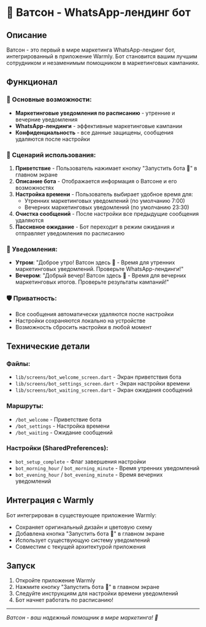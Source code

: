 # 🤖 Ватсон - WhatsApp-лендинг бот

## Описание
Ватсон - это первый в мире маркетинга WhatsApp-лендинг бот, интегрированный в приложение Warmly. Бот становится вашим лучшим сотрудником и незаменимым помощником в маркетинговых кампаниях.

## Функционал

### 🎯 Основные возможности:
- **Маркетинговые уведомления по расписанию** - утренние и вечерние уведомления
- **WhatsApp-лендинги** - эффективные маркетинговые кампании
- **Конфиденциальность** - все данные защищены, сообщения удаляются после настройки

### 📱 Сценарий использования:

1. **Приветствие** - Пользователь нажимает кнопку "Запустить бота 🤖" в главном экране
2. **Описание бота** - Отображается информация о Ватсоне и его возможностях
3. **Настройка времени** - Пользователь выбирает удобное время для:
   - Утренних маркетинговых уведомлений (по умолчанию 7:00)
   - Вечерних маркетинговых уведомлений (по умолчанию 23:30)
4. **Очистка сообщений** - После настройки все предыдущие сообщения удаляются
5. **Пассивное ожидание** - Бот переходит в режим ожидания и отправляет уведомления по расписанию

### 🔔 Уведомления:
- **Утром**: "Доброе утро! Ватсон здесь 🤖 - Время для утренних маркетинговых уведомлений. Проверьте WhatsApp-лендинги!"
- **Вечером**: "Добрый вечер! Ватсон здесь 🤖 - Время для вечерних маркетинговых итогов. Проверьте результаты кампаний!"

### 🛡️ Приватность:
- Все сообщения автоматически удаляются после настройки
- Настройки сохраняются локально на устройстве
- Возможность сбросить настройки в любой момент

## Технические детали

### Файлы:
- `lib/screens/bot_welcome_screen.dart` - Экран приветствия бота
- `lib/screens/bot_settings_screen.dart` - Экран настройки времени
- `lib/screens/bot_waiting_screen.dart` - Экран ожидания сообщений

### Маршруты:
- `/bot_welcome` - Приветствие бота
- `/bot_settings` - Настройка времени
- `/bot_waiting` - Ожидание сообщений

### Настройки (SharedPreferences):
- `bot_setup_complete` - Флаг завершения настройки
- `bot_morning_hour` / `bot_morning_minute` - Время утренних уведомлений
- `bot_evening_hour` / `bot_evening_minute` - Время вечерних уведомлений

## Интеграция с Warmly

Бот интегрирован в существующее приложение Warmly:
- Сохраняет оригинальный дизайн и цветовую схему
- Добавлена кнопка "Запустить бота 🤖" в главном экране
- Использует существующую систему уведомлений
- Совместим с текущей архитектурой приложения

## Запуск

1. Откройте приложение Warmly
2. Нажмите кнопку "Запустить бота 🤖" в главном экране
3. Следуйте инструкциям для настройки времени уведомлений
4. Бот начнет работать по расписанию!

---

*Ватсон - ваш надежный помощник в мире маркетинга! 🚀*